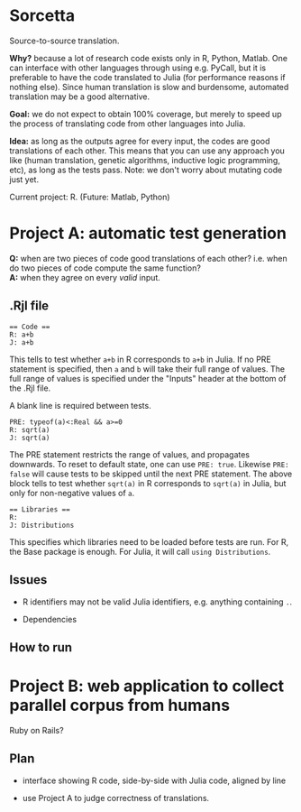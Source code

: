Sorcetta
========

Source-to-source translation.

**Why?** because a lot of research code exists only in R, Python, Matlab.  One can interface with other languages through using e.g. PyCall, but it is preferable to have the code translated to Julia (for performance reasons if nothing else).  Since human translation is slow and burdensome, automated translation may be a good alternative.

**Goal:** we do not expect to obtain 100% coverage, but merely to speed up the process of translating code from other languages into Julia.

**Idea:** as long as the outputs agree for every input, the codes are good translations of each other.  This means that you can use any approach you like (human translation, genetic algorithms, inductive logic programming, etc), as long as the tests pass.  Note: we don't worry about mutating code just yet.


Current project: R.  (Future: Matlab, Python)


# Project A: automatic test generation

**Q:** when are two pieces of code good translations of each other?  i.e. when do two pieces of code compute the same function?<br>
**A:** when they agree on every *valid* input.


## .Rjl file

```
== Code ==
R: a+b
J: a+b
```
This tells to test whether `a+b` in R corresponds to `a+b` in Julia.  If no PRE statement is specified, then `a` and `b` will take their full range of values.  The full range of values is specified under the "Inputs" header at the bottom of the .Rjl file.

A blank line is required between tests.


```
PRE: typeof(a)<:Real && a>=0
R: sqrt(a)
J: sqrt(a)
```

The PRE statement restricts the range of values, and propagates downwards.  To reset to default state, one can use `PRE: true`. Likewise `PRE: false` will cause tests to be skipped until the next PRE statement.  The above block tells to test whether `sqrt(a)` in R corresponds to `sqrt(a)` in Julia, but only for non-negative values of `a`.


```
== Libraries ==
R: 
J: Distributions
```

This specifies which libraries need to be loaded before tests are run.  For R, the Base package is enough.  For Julia, it will call `using Distributions`.


## Issues

* R identifiers may not be valid Julia identifiers, e.g. anything containing `.`.

* Dependencies



## How to run




# Project B: web application to collect parallel corpus from humans

Ruby on Rails?

## Plan

* interface showing R code, side-by-side with Julia code, aligned by line

* use Project A to judge correctness of translations.


